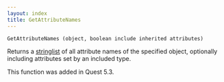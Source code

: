 ```yaml
---
layout: index
title: GetAttributeNames
---
```


    GetAttributeNames (object, boolean include inherited attributes)

Returns a [stringlist](../types/stringlist.html) of all attribute names of the specified object, optionally including attributes set by an included type.

This function was added in Quest 5.3.
